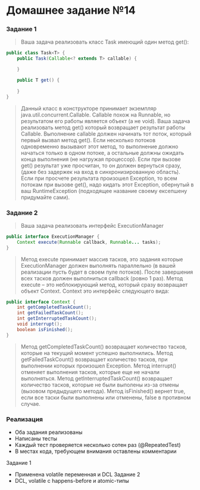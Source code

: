 # Домашнее задание №14
### Задание 1
> Ваша задача реализовать класс Task имеющий один метод get():

```java
public class Task<T> {
    public Task(Callable<? extends T> callable) {

    }

    public T get() {
        
    }
}
```
> Данный класс в конструкторе принимает экземпляр java.util.concurrent.Callable. Callable похож на Runnable, но результатом его работы является объект (а не void).
> Ваша задача реализовать метод get() который возвращает результат работы Callable. Выполнение callable должен начинать тот поток, который первый вызвал метод get(). Если несколько потоков одновременно вызывают этот метод, то выполнение должно начаться только в одном потоке, а остальные должны ожидать конца выполнения (не нагружая процессор).
> Если при вызове get() результат уже просчитан, то он должен вернуться сразу, (даже без задержек на вход в синхронизированную область).
> Если при просчете результата произошел Exception, то всем потокам при вызове get(), надо кидать этот Exception, обернутый в ваш RuntimeException (подходящее название своему ексепшену придумайте сами).

### Задание 2
> Ваша задача реализовать интерфейс ExecutionManager
```java
public interface ExecutionManager {
    Context execute(Runnable callback, Runnable... tasks);
}
```
> Метод execute принимает массив тасков, это задания которые ExecutionManager должен выполнять параллельно (в вашей реализации пусть будет в своем пуле потоков). После завершения всех тасков должен выполниться callback (ровно 1 раз). 
> Метод execute – это неблокирующий метод, который сразу возвращает объект Context. Context это интерфейс следующего вида:
```java
public interface Context {
    int getCompletedTaskCount();
    int getFailedTaskCount();
    int getInterruptedTaskCount();
    void interrupt();
    boolean isFinished();
}
```
> Метод getCompletedTaskCount() возвращает количество тасков, которые на текущий момент успешно выполнились.
> Метод getFailedTaskCount() возвращает количество тасков, при выполнении которых произошел Exception.
> Метод interrupt() отменяет выполнения тасков, которые еще не начали выполняться.
> Метод getInterruptedTaskCount() возвращает количество тасков, которые не были выполены из-за отмены (вызовом предыдущего метода).
> Метод isFinished() вернет true, если все таски были выполнены или отменены, false в противном случае.  


### Реализация
* Оба задания реализованы
* Написаны тесты
* Каждый тест проверяется несколько сотен раз (@RepeatedTest)
* В местах кода, требующем внимания оставлены комментарии

Задание 1
* Применена volatile переменная и DCL
Задание 2
* DCL, volatile с happens-before и atomic-типы
